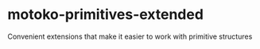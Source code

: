 # motoko-primitives-extended

Convenient extensions that make it easier to work with primitive structures

